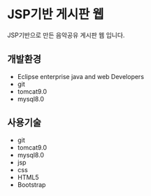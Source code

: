 # JSP기반 게시판 웹

JSP기반으로 만든 음악공유 게시판 웹 입니다.

## 개발환경

- Eclipse enterprise java and web Developers
- git
- tomcat9.0
- mysql8.0

## 사용기술

- git
- tomcat9.0
- mysql8.0
- jsp
- css
- HTML5
- Bootstrap
